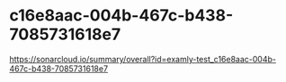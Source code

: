 # c16e8aac-004b-467c-b438-7085731618e7
https://sonarcloud.io/summary/overall?id=examly-test_c16e8aac-004b-467c-b438-7085731618e7

